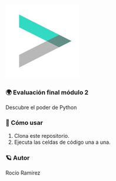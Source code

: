 ![](https://raw.githubusercontent.com/Roxy-5/Evaluacion1-Adalab/main/image.jpg)

### 🌍 Evaluación final módulo 2

Descubre el poder de Python

### 🚀 Cómo usar

1. Clona este repositorio.
2. Ejecuta las celdas de código una a una.

### 🪐 Autor

Rocío Ramírez
